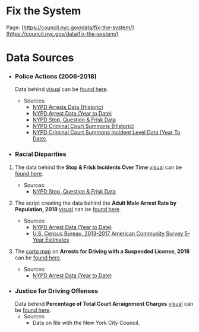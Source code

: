 # Fix the System

Page: [https://council.nyc.gov/data/fix-the-system/](https://council.nyc.gov/data/fix-the-system/)

# Data Sources

- ### Police Actions (2006-2018)
  Data behind [visual](https://newyorkcitycouncil.github.io/datavis/templates/multilinechart1) can be [found here](https://github.com/NewYorkCityCouncil/fixthesystem/blob/master/data/police_actions.csv).
    - Sources:
      * [NYPD Arrests Data (Historic)](https://data.cityofnewyork.us/Public-Safety/NYPD-Arrests-Data-Historic-/8h9b-rp9u)
      * [NYPD Arrest Data (Year to Date)](https://data.cityofnewyork.us/Public-Safety/NYPD-Arrest-Data-Year-to-Date-/uip8-fykc)
      * [NYPD Stop, Question & Frisk Data](https://www1.nyc.gov/site/nypd/stats/reports-analysis/stopfrisk.page)
      * [NYPD Criminal Court Summons (Historic)](https://data.cityofnewyork.us/Public-Safety/NYPD-Criminal-Court-Summons-Historic-/sv2w-rv3k)
      * [NYPD Criminal Court Summons Incident Level Data (Year To Date)](https://data.cityofnewyork.us/Public-Safety/NYPD-Criminal-Court-Summons-Incident-Level-Data-Ye/mv4k-y93f/data).
    
- ### Racial Disparities 
 1. The data behind the __Stop & Frisk Incidents Over Time__ [visual](https://newyorkcitycouncil.github.io/datavis/templates/linechart3) can be [found here](https://github.com/NewYorkCityCouncil/fixthesystem/blob/master/data/stop_question_frisk/sqf.csv).
    - Sources:
      * [NYPD Stop, Question & Frisk Data](https://www1.nyc.gov/site/nypd/stats/reports-analysis/stopfrisk.page)
      
 2. The script creating the data behind the __Adult Male Arrest Rate by Population, 2018__ [visual](https://newyorkcitycouncil.github.io/datavis/templates/barhorizontal32) can be [found here](https://github.com/NewYorkCityCouncil/fixthesystem/blob/master/scripts/arrest_population_analysis.ipynb).
    - Sources:
      * [NYPD Arrest Data (Year to Date)](https://data.cityofnewyork.us/Public-Safety/NYPD-Arrest-Data-Year-to-Date-/uip8-fykc)
      * [U.S. Census Bureau, 2013-2017 American Community Survey 5-Year Estimates](https://factfinder.census.gov/faces/tableservices/jsf/pages/productview.xhtml?pid=ACS_17_5YR_B03002&prodType=table)
      
 3. The [carto map](https://nyc-council.carto.com/builder/69c8a1ee-2e07-4eb1-a074-16bc596666af/embed) on __Arrests for Driving with a Suspended License, 2018__ can be [found here](https://nyc-council.carto.com/dataset/uip8_fykc).
    - Sources:
      * [NYPD Arrest Data (Year to Date)](https://data.cityofnewyork.us/Public-Safety/NYPD-Arrest-Data-Year-to-Date-/uip8-fykc)

- ### Justice for Driving Offenses
  Data behind __Percentage of Total Court Arraignment Charges__ [visual](https://newyorkcitycouncil.github.io/datavis/templates/barhorizontal31) can be [found here](https://github.com/NewYorkCityCouncil/fixthesystem/blob/master/data/court_arraignments%20/crim_arraignments_2018_top10.csv).
    - Sources:
      * Data on file with the New York City Council.
